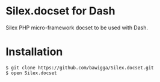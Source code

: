 # Silex.docset for Dash

Silex PHP micro-framework docset to be used with Dash.

# Installation

	$ git clone https://github.com/bawigga/Silex.docset.git
	$ open Silex.docset
	
	